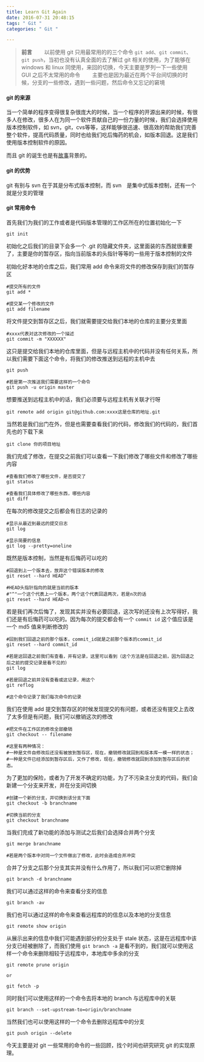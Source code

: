 ```yaml
---
title: Learn Git Again
date: 2016-07-31 20:48:15
tags: " Git "
categories: " Git "

---
```


> **前言**
　　以前使用 git 只用最常用的的三个命令 `git add`、`git commit`、`git push`，当初也没有认真全面的去了解过 git 相关的使用，为了能够在 windows 和 linux 同使用，来回的切换，今天主要是罗列一下一些使用 GUI 之后不太常用的命令
　　主要也是因为最近在两个平台间切换的时候，分支的一些修改，遇到一些问题，然后命令又忘记的窘境
  
#### git 的来源 ####

当一个简单的程序变得很复杂很庞大的时候，当一个程序的开源出来的时候，有很多人在修改，很多人在为同一个软件贡献自己的一份力量的时候，我们会选择使用版本控制软件，如 svn，git，cvs等等，这样能够很迅速、很高效的帮助我们完善整个软件，提高代码质量，同时也给我们吃后悔药的机会，如版本回退。这是我们使用版本控制软件的原因。

而且 git 的诞生也是有[故事](http://www.liaoxuefeng.com/wiki/0013739516305929606dd18361248578c67b8067c8c017b000/00137402760310626208b4f695940a49e5348b689d095fc000)背景的。



#### git 的优势 ####

git 有别与 svn 在于其是分布式版本控制，而 svn　是集中式版本控制，还有一个就是分支的管理

#### git 常用命令 ####

首先我们为我们的工作或者是代码版本管理的工作区所在的位置初始化一下

```
git init
```

初始化之后我们的目录下会多一个 .git 的隐藏文件夹，这里面装的东西就很重要了，主要是你的暂存区，指向当前版本的头指针等等的一些用于版本控制的文件

初始化好本地的仓库之后，我们常用 add 命令来将文件的修改保存到我们的暂存区

```
#提交所有的文件
git add *

#提交某一个修改的文件
git add filename
```

将文件提交到暂存区之后，我们就需要提交给我们本地的仓库的主要分支里面

```
#xxxx代表对这次修改的一个描述
git commit -m "XXXXXX"
```

这只是提交给我们本地的仓库里面，但是与远程主机中的代码并没有任何关系，所以我们需要下面这个命令，将我们的修改推送到远程的主机中去

```
git push

#若是第一次推送我们需要这样的一个命令
git push -u origin master
```

想要推送到远程主机中的话，我们必须要与远程主机有关联才行呀

```
git remote add origin git@github.com:xxxx这是仓库的地址.git
```

当然若是我们出门在外，但是也需要查看我们的代码，修改我们的代码的，我们首先也的下载下来

```
git clone 你的项目地址
```

我们完成了修改，在提交之前我们可以查看一下我们修改了哪些文件和修改了哪些内容

```
#查看我们修改了哪些文件，是否提交了
git status

#查看我们具体修改了哪些东西，哪些内容
git diff

```

在每次的修改提交之后都会有日志的记录的

```
#显示从最近到最远的提交日志
git log

#显示简要的信息
git log --pretty=oneline
```

既然是版本控制，当然是有后悔药可以吃的

```
#回退到上一个版本去，放弃这个错误版本的修改
git reset --hard HEAD^

#HEAD头指针指向的就是当前的版本
#"^"一个这个代表上一个版本，两个这个代表回退两次，若是n次的话
git reset --hard HEAD~n
```

若是我们再次后悔了，发现其实并没有必要回退，这次写的还没有上次写得好，我们还是有后悔药可以吃的。因为每次的提交都会有一个 `commit id` 这个值应该是一个 md5 值来判断修改的

```
#回到我们回退之前的那个版本，commit_id就是之前那个版本的commit_id
git reset --hard commit_id

#若是这回退之前我们有查看，并有记录，这里可以看到（这个方法是在回退之前，因为回退之后之前的提交记录是看不见的）
git log

#若是回退之前并没有查看或这记录，用这个
git reflog

#这个命令记录了我们每次命令的记录

```

我们在使用 add 提交到暂存区的时候发现提交的有问题，或者还没有提交上去改了太多但是有问题，我们可以撤销这次的修改

```
#把文件在工作区的修改全部撤销
git checkout -- filename

#这里有两种情况：
#一种是文件自修改后还没有被放到暂存区，现在，撤销修改就回到和版本库一模一样的状态；
#一种是文件已经添加到暂存区后，又作了修改，现在，撤销修改就回到添加到暂存区后的状态。

```

为了更加的保险，或者为了开发不确定的功能，为了不污染主分支的代码，我们会新建一个分支来开发，并在分支间切换

```
#创建一个新的分支，并切换到该分支下面
git checkout -b branchname

#切换当前的分支
git checkout branchname

```

当我们完成了新功能的添加与测试之后我们会选择合并两个分支

```
git merge branchname

#若是两个版本中对同一个文件做出了修改，此时会造成合并冲突
```

合并了分支之后那个分支其实并没有什么作用了，所以我们可以把它删除掉

```
git branch -d branchname
```

我们可以通过这样的命令来查看分支的信息

```
git branch -av
```

我们也可以通过这样的命令来查看远程库的的信息以及本地的分支信息

```
git remote show origin	
```

从展示出来的信息中我们可能遇到部分的分支处于 stale 状态，这是在远程库中该分支已经被删除了，而我们使用 `git branch -a` 是看不到的，我们就可以使用这样一个命令来删除相较于远程库中，本地库中多余的分支

```
git remote prune origin

or

git fetch -p
```

同时我们可以使用这样的一个命令去将本地的 branch 与远程库中的关联

```
git branch --set-upstream-to=origin/branchname
```

当然我们也可以使用这样的一个命令去删除远程库中的分支

```
git push origin --delete 
```

今天主要是对 git 一些常用的命令的一些回顾，找个时间也研究研究 git 的实现原理。

